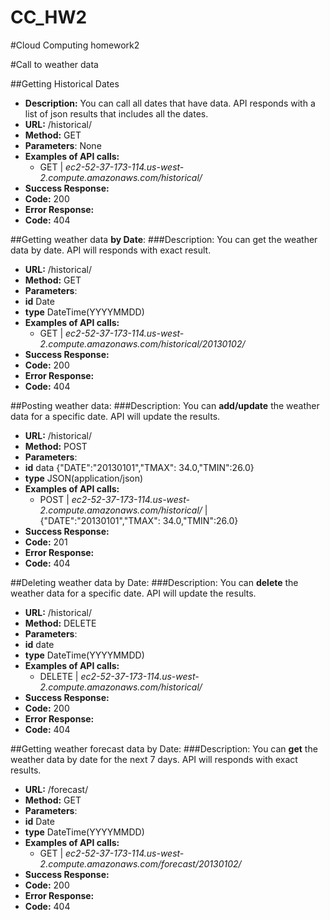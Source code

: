 # CC_HW2
#Cloud Computing homework2

#Call to weather data

##Getting Historical Dates
* **Description:**
You can call all dates that have data. API responds with a list of json results that includes all the dates.
* **URL:** /historical/
* **Method:** GET
* **Parameters**: None
* **Examples of API calls:** <br>
  * GET | *ec2-52-37-173-114.us-west-2.compute.amazonaws.com/historical/*
* **Success Response:** 
 * **Code:** 200
* **Error Response:**
 * **Code:** 404

##Getting weather data **by Date**:
###Description:
You can get the weather data by date. API will responds with exact result.
* **URL:** /historical/<dateYYYYMMDD>
* **Method:** GET
* **Parameters**: 
 * **id**  Date
 * **type** DateTime(YYYYMMDD)
* **Examples of API calls:** <br>
  * GET | *ec2-52-37-173-114.us-west-2.compute.amazonaws.com/historical/20130102/*
* **Success Response:** 
 * **Code:** 200
* **Error Response:**
 * **Code:** 404

##Posting weather data:
###Description:
You can **add/update** the weather data for a specific date. API will update the results.
* **URL:** /historical/
* **Method:** POST
* **Parameters**: 
 * **id**  data {"DATE":"20130101","TMAX": 34.0,"TMIN":26.0}
 * **type** JSON(application/json)
* **Examples of API calls:** <br>
  * POST | *ec2-52-37-173-114.us-west-2.compute.amazonaws.com/historical/* | {"DATE":"20130101","TMAX": 34.0,"TMIN":26.0}
* **Success Response:** 
 * **Code:** 201
* **Error Response:**
 * **Code:** 404

##Deleting weather data by Date:
###Description:
You can **delete** the weather data for a specific date. API will update the results.
* **URL:** /historical/<dateYYYYMMDD>
* **Method:** DELETE
* **Parameters**: 
 * **id**  date
 * **type** DateTime(YYYYMMDD)
* **Examples of API calls:** <br>
  * DELETE | *ec2-52-37-173-114.us-west-2.compute.amazonaws.com/historical/<dateYYYYMMDD>* 
* **Success Response:** 
 * **Code:** 200
* **Error Response:**
 * **Code:** 404


##Getting weather forecast data by Date:
###Description:
You can **get** the weather data by date for the next 7 days. API will responds with exact results.
* **URL:** /forecast/<dateYYYYMMDD>
* **Method:** GET
* **Parameters**: 
 * **id**  Date
 * **type** DateTime(YYYYMMDD)
* **Examples of API calls:** <br>
  * GET | *ec2-52-37-173-114.us-west-2.compute.amazonaws.com/forecast/20130102/*
* **Success Response:** 
 * **Code:** 200
* **Error Response:**
 * **Code:** 404
